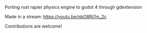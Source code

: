 Porting rust rapier physics engine to godot 4 through gdextension

Made in a stream:
https://youtu.be/nbO8Rj7m_2c

Contributions are welcome!
